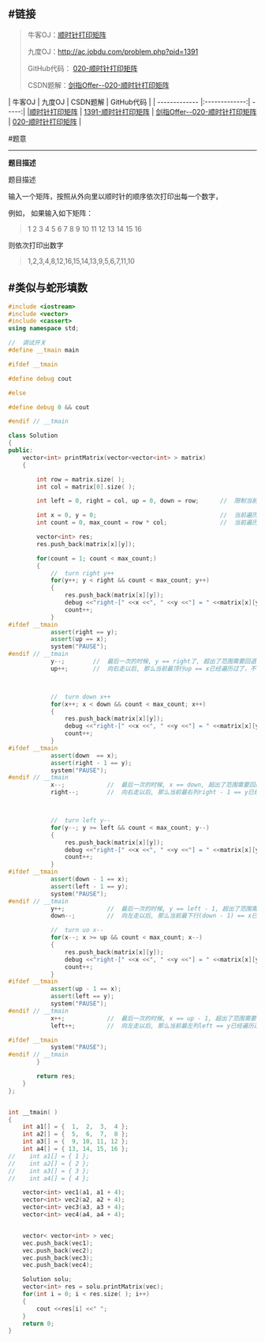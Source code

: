 #链接
------- 
>牛客OJ：[顺时针打印矩阵](http://www.nowcoder.com/practice/564f4c26aa584921bc75623e48ca3011?tpId=13&tqId=11171&rp=1&ru=/ta/coding-interviews&qru=/ta/coding-interviews/question-ranking)
> 
>九度OJ：http://ac.jobdu.com/problem.php?pid=1391
> 
>GitHub代码： [020-顺时针打印矩阵](https://github.com/gatieme/CodingInterviews/tree/master/020-顺时针打印矩阵)
>
>CSDN题解：[剑指Offer--020-顺时针打印矩阵](http://blog.csdn.net/gatieme/article/details/51182615)

| 牛客OJ | 九度OJ | CSDN题解 | GitHub代码 | 
| ------------- |:-------------:| -----:| 
|[顺时针打印矩阵](http://www.nowcoder.com/practice/564f4c26aa584921bc75623e48ca3011?tpId=13&tqId=11171&rp=1&ru=/ta/coding-interviews&qru=/ta/coding-interviews/question-ranking) | [1391-顺时针打印矩阵](http://ac.jobdu.com/problem.php?pid=1391) | [剑指Offer--020-顺时针打印矩阵](http://blog.csdn.net/gatieme/article/details/51182615) | [020-顺时针打印矩阵](https://github.com/gatieme/CodingInterviews/tree/master/020-顺时针打印矩阵) |


#题意

-------

**题目描述**

题目描述

输入一个矩阵，按照从外向里以顺时针的顺序依次打印出每一个数字，

例如，
如果输入如下矩阵： 

>1 2 3 4 
>5 6 7 8 
>9 10 11 12 
>13 14 15 16 

则依次打印出数字

>1,2,3,4,8,12,16,15,14,13,9,5,6,7,11,10


#类似与蛇形填数
-------
```cpp
#include <iostream>
#include <vector>
#include <cassert>
using namespace std;

//  调试开关
#define __tmain main

#ifdef __tmain

#define debug cout

#else

#define debug 0 && cout

#endif // __tmain

class Solution
{
public:
    vector<int> printMatrix(vector<vector<int> > matrix)
    {

        int row = matrix.size( );
        int col = matrix[0].size( );

        int left = 0, right = col, up = 0, down = row;      //  限制当前遍历的数的范围在行ROW[left, right), COL[left, right)

        int x = 0, y = 0;                                   //  当前遍历的下标
        int count = 0, max_count = row * col;               //  当前遍历的数据的个数

        vector<int> res;
        res.push_back(matrix[x][y]);

        for(count = 1; count < max_count;)
        {
            //  turn right y++
            for(y++; y < right && count < max_count; y++)
            {
                res.push_back(matrix[x][y]);
                debug <<"right-[" <<x <<", " <<y <<"] = " <<matrix[x][y] <<", count = " <<count <<endl;
                count++;
            }
#ifdef __tmain
            assert(right == y);
            assert(up == x);
            system("PAUSE");
#endif // __tmain
            y--;        //  最后一次的时候, y == right了, 超出了范围需要回退
            up++;       //  向右走以后, 那么当前最顶行up == x已经遍历过了，不可能再遍历了, 因此up++



            //  turn down x++
            for(x++; x < down && count < max_count; x++)
            {
                res.push_back(matrix[x][y]);
                debug <<"right-[" <<x <<", " <<y <<"] = " <<matrix[x][y] <<", count = " <<count <<endl;
                count++;
            }
#ifdef __tmain
            assert(down  == x);
            assert(right - 1 == y);
            system("PAUSE");
#endif // __tmain
            x--;            //  最后一次的时候, x == down, 超出了范围需要回退
            right--;        //  向右走以后, 那么当前最右列right - 1 == y已经遍历过了，不可能再遍历了, 因此right--



            //  turn left y--
            for(y--; y >= left && count < max_count; y--)
            {
                res.push_back(matrix[x][y]);
                debug <<"right-[" <<x <<", " <<y <<"] = " <<matrix[x][y] <<", count = " <<count <<endl;
                count++;
            }
#ifdef __tmain
            assert(down - 1 == x);
            assert(left - 1 == y);
            system("PAUSE");
#endif // __tmain
            y++;            //  最后一次的时候, y == left - 1, 超出了范围需要回退
            down--;         //  向左走以后, 那么当前最下行(down - 1) == x已经遍历过了，不可能再遍历了, 因此down--

            //  turn uo x--
            for(x--; x >= up && count < max_count; x--)
            {
                res.push_back(matrix[x][y]);
                debug <<"right-[" <<x <<", " <<y <<"] = " <<matrix[x][y] <<", count = " <<count <<endl;
                count++;
            }
#ifdef __tmain
            assert(up - 1 == x);
            assert(left == y);
            system("PAUSE");
#endif // __tmain
            x++;            //  最后一次的时候, x == up - 1, 超出了范围需要回退
            left++;         //  向左走以后, 那么当前最左列left == y已经遍历过了，不可能再遍历了, 因此left--

#ifdef __tmain
            system("PAUSE");
#endif // __tmain
        }

        return res;
    }
};


int __tmain( )
{
    int a1[] = {  1,  2,  3,  4 };
    int a2[] = {  5,  6,  7,  8 };
    int a3[] = {  9, 10, 11, 12 };
    int a4[] = { 13, 14, 15, 16 };
//    int a1[] = { 1 };
//    int a2[] = { 2 };
//    int a3[] = { 3 };
//    int a4[] = { 4 };

    vector<int> vec1(a1, a1 + 4);
    vector<int> vec2(a2, a2 + 4);
    vector<int> vec3(a3, a3 + 4);
    vector<int> vec4(a4, a4 + 4);


    vector< vector<int> > vec;
    vec.push_back(vec1);
    vec.push_back(vec2);
    vec.push_back(vec3);
    vec.push_back(vec4);

    Solution solu;
    vector<int> res = solu.printMatrix(vec);
    for(int i = 0; i < res.size( ); i++)
    {
        cout <<res[i] <<" ";
    }
    return 0;
}
```